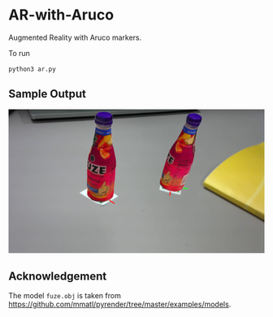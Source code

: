 # AR-with-Aruco
Augmented Reality with Aruco markers.

To run

```
python3 ar.py
```

## Sample Output

![sample output](sample_output.png)

## Acknowledgement

The model `fuze.obj` is taken from https://github.com/mmatl/pyrender/tree/master/examples/models.
